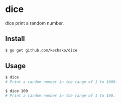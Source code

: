 # dice

dice print a random number.

## Install

```sh
$ go get github.com/kechako/dice
```

## Usage

```sh
$ dice
# Print a random number in the range of 1 to 1000.

$ dice 100
# Print a random number in the range of 1 to 100.
```


